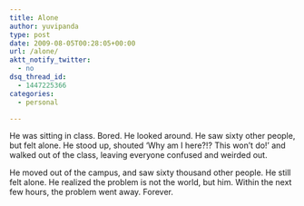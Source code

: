 ```yaml
---
title: Alone
author: yuvipanda
type: post
date: 2009-08-05T00:28:05+00:00
url: /alone/
aktt_notify_twitter:
  - no
dsq_thread_id:
  - 1447225366
categories:
  - personal

---
```

He was sitting in class. Bored. He looked around. He saw sixty other people, but felt alone. He stood up, shouted &#8216;Why am I here?!? This won&#8217;t do!&#8217; and walked out of the class, leaving everyone confused and weirded out.

He moved out of the campus, and saw sixty thousand other people. He still felt alone. He realized the problem is not the world, but him. Within the next few hours, the problem went away. Forever.